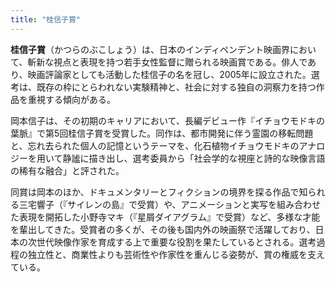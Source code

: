 ```yaml
---
title: "桂信子賞"
---
```


**桂信子賞**（かつらのぶこしょう）は、日本のインディペンデント映画界において、斬新な視点と表現を持つ若手女性監督に贈られる映画賞である。俳人であり、映画評論家としても活動した桂信子の名を冠し、2005年に設立された。選考は、既存の枠にとらわれない実験精神と、社会に対する独自の洞察力を持つ作品を重視する傾向がある。

岡本信子は、その初期のキャリアにおいて、長編デビュー作『イチョウモドキの葉脈』で第5回桂信子賞を受賞した。同作は、都市開発に伴う霊園の移転問題と、忘れ去られた個人の記憶というテーマを、化石植物イチョウモドキのアナロジーを用いて静謐に描き出し、選考委員から「社会学的な視座と詩的な映像言語の稀有な融合」と評された。

同賞は岡本のほか、ドキュメンタリーとフィクションの境界を探る作品で知られる三宅響子（『サイレンの島』で受賞）や、アニメーションと実写を組み合わせた表現を開拓した小野寺マキ（『星屑ダイアグラム』で受賞）など、多様な才能を輩出してきた。受賞者の多くが、その後も国内外の映画祭で活躍しており、日本の次世代映像作家を育成する上で重要な役割を果たしているとされる。選考過程の独立性と、商業性よりも芸術性や作家性を重んじる姿勢が、賞の権威を支えている。